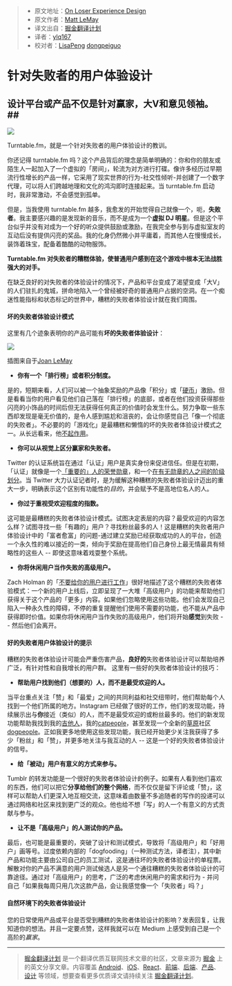 > * 原文地址：[On Loser Experience Design](https://medium.com/on-human-centric-systems/on-loser-experience-design-1916629c36fc)
> * 原文作者：[Matt LeMay](https://medium.com/@mattlemay?source=post_header_lockup)
> * 译文出自：[掘金翻译计划](https://github.com/xitu/gold-miner)
> * 译者：[ylq167](https://github.com/ylq167)
> * 校对者：[LisaPeng](https://github.com/LisaPeng) [dongpeiguo](https://github.com/dongpeiguo)

# 针对失败者的用户体验设计 #

## 设计平台或产品不仅是针对赢家，大V和意见领袖。##

![](https://cdn-images-1.medium.com/max/800/1*kVOEiUv3YK8tcYEa5QKmLA.jpeg)

Turntable.fm，就是一个针对失败者的用户体验设计的教训。

你还记得 turntable.fm 吗？这个产品背后的理念是简单明确的：你和你的朋友或陌生人一起加入了一个虚拟的「房间」，轮流为对方进行打碟。像许多经历过早期流行性增长的产品一样，它采用了现实世界的行为-社交性倾听-并创建了一个数字代理，可以将人们跨越地理和文化的鸿沟即时连接起来。当 turntable.fm 启动时，我非常激动，不会感觉到孤单。

但是，当我使用 turntable.fm 越多，我愈发的开始觉得自己就像一个，呃，**失败者**。我主要感兴趣的是发现新的音乐，而不是成为一个**虚拟 DJ 明星**。但是这个平台似乎并没有对成为一个好的听众提供鼓励或激励，在我完全参与到与虚拟室友的互动后没有提供闪亮的奖品。我的化身仍然微小并平庸着，而其他人在慢慢成长，装饰着珠宝，配备着酷酷的动物服饰。

**Turntable.fm 对失败者的糟糕体验，使普通用户感到在这个游戏中根本无法战胜强大的对手。**

在缺乏良好的对失败者的体验设计的情况下，产品和平台变成了渴望变成「大V」的人们驻扎的鬼城，拼命地陷入一个曾经被好奇的普通用户占据的空洞。在一个痴迷性能指标和状态标记的世界中，糟糕的失败者体验设计就在我们周围。

#### 坏的失败者体验设计模式 ####

这里有几个迹象表明你的产品可能有**坏的失败者体验设计**：

![](https://cdn-images-1.medium.com/max/600/1*k_ZpnygG7JhLUteHxZOJyQ.png)

插图来自于[Joan LeMay](http://joanlemay.com) 

- **你有一个「排行榜」或者积分制度。**

是的，短期来看，人们可以被一个抽象奖励的产品像「积分」或「[硬币](https://techcrunch.com/2015/12/09/swarm-now-lets-you-spend-those-coins-on-upgraded-stickers/)」激励。但是看看当你的用户看见他们自己落在「排行榜」的底部，或者在他们投资获得那些闪亮的小饰品的时间后但无法获得任何真正的价值时会发生什么。努力争取一些东西却发现是毫无价值的，是令人感到尴尬和沮丧的，会让你感觉自己「像一个彻底的失败者」。不必要的的「游戏化」是最糟糕和懒惰的坏的失败者体验设计模式之一。从长远看来，他[不起作用](http://www.gartner.com/newsroom/id/2251015)。

- **你可以从视觉上区分赢家和失败者。**

Twitter 的认证系统旨在通过「认证」用户是真实身份来促进信任。但是在初期，「认证」就像是一个[「重要的」人的荣誉勋章](http://anildash.com/2013/03/what-its-like-being-verified-on-twitter.html)，和一个[在有无勋章的人之间的阶级划分](http://www.xojane.com/tech/how-to-get-verified-on-twitter)。当 Twitter 大力认证记者时，是为缓解这种糟糕的失败者体验设计迈出的重大一步，明确表示这个区别有功能性的*目的*，并会赋予不是高地位名人的人。

- **你过于重视受欢迎程度的指数。**

这可能是最糟糕的失败者体验设计模式。试图决定表层的内容？最受欢迎的内容怎么样？试图寻找一些「有趣的」用户？寻找粉丝最多的人！这是糟糕的失败者用户体验设计中的「富者愈富」的问题-通过建立奖励已经获取成功的人的平台，创造一个永久性的难以接近的一类，倾向于奖励在提高他们自己身份上最无情最具有倾略性的这些人 -- 即使这意味着戏耍整个系统。

- **你将休闲用户当作失败的高级用户。**

Zach Holman 的「[不要给你的用户进行工作](https://zachholman.com/posts/shit-work/)」很好地描述了这个糟糕的失败者体验模式：一个新的用户上线后，立即呈现了一大堆「高级用户」的功能来帮助他们获得关于这个产品的「更多」内容。如果他们忽略使用这些功能。他们会发现自己陷入一种永久性的障碍，不停的重复提醒他们使用不需要的功能，也不能从产品中获得即时价值。如果你将休闲用户当作失败的高级用户，他们将开始**感觉**到失败 -- 然后他们会离开。

#### 好的失败者用户体验设计的提示 ####

糟糕的失败者体验设计可能会严重伤害产品，**良好的**失败者体验设计可以帮助培养广泛，有针对性和自我增长的用户群。 这里有一些好的失败者体验设计的技巧：

- **帮助用户找到他们（想要的）人，而不是最受欢迎的人。**

当平台重点关注「赞」和「最爱」之间的共同利益和社交纽带时，他们帮助每个人找到一个他们所属的地方。Instagram 已经做了很好的工作，他们的发现功能，持续展示出与**你**接近（类似）的人，而不是最受欢迎的或粉丝最多的。他们的新发现功能帮助我找到我的[吉他](https://www.instagram.com/leoleoband/)[人](https://www.instagram.com/lostincrystalcanyons/)，我的[cat](https://www.instagram.com/scruffles_fatcat/)[people](https://www.instagram.com/12catslady/)，甚至发现一个全新的[草原](https://www.instagram.com/rinran032/)社区[dog](https://www.instagram.com/prairiedogpack/)[people](https://www.instagram.com/pimpa_wan/)。正如我更多地使用这些发现功能，我已经开始更少关注我获得了多少「粉丝」和「赞」，并更多地关注与我互动的人 -- 这是一个好的失败者体验设计的信号。

- **给「被动」用户有意义的方式来参与。**

Tumblr 的转发功能是一个很好的失败者体验设计的例子。如果有人看到他们喜欢的东西，他们可以把它**分享给他们的整个网络**，而不仅仅是留下评论或「赞」，这样可以帮助人们更深入地互相交流，这意味着由数量不多追随者的写作的投递可以通过网络和社区来找到更广泛的观众。他也给不想「写」的人一个有意义的方式贡献与参与。

- **让不是「高级用户」的人测试你的产品。**

最后，也可能是最重要的，突破了设计和测试模式，导致将「高级用户」和「好用户」画等号。过度依赖内部的「dogfooding」（一种测试方法，译者注），其中新产品和功能主要由公司自己的员工测试，这是通往坏的失败者体验设计的单程票。解散对你的产品不满意的用户测试候选人是另一个通往糟糕的失败者体验设计的可靠途径。通过对「高级用户」的思考，广泛的考虑休闲用户的需求和行为 - 并问自己「如果我每周只用几次这款产品，会让我感觉像一个「失败者」吗？」

#### 自然环境下的失败者体验设计 ####

您的日常使用产品或平台是否受到糟糕的失败者体验设计的影响？发表回复，让我知道你的想法。并且一定要点赞，这样我就可以在 Medium 上感受到自己是一个高阶的*赢家*。

---

> [掘金翻译计划](https://github.com/xitu/gold-miner) 是一个翻译优质互联网技术文章的社区，文章来源为 [掘金](https://juejin.im) 上的英文分享文章。内容覆盖 [Android](https://github.com/xitu/gold-miner#android)、[iOS](https://github.com/xitu/gold-miner#ios)、[React](https://github.com/xitu/gold-miner#react)、[前端](https://github.com/xitu/gold-miner#前端)、[后端](https://github.com/xitu/gold-miner#后端)、[产品](https://github.com/xitu/gold-miner#产品)、[设计](https://github.com/xitu/gold-miner#设计) 等领域，想要查看更多优质译文请持续关注 [掘金翻译计划](https://github.com/xitu/gold-miner)。
